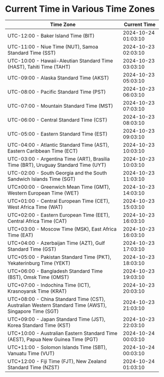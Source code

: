 # Current Time in Various Time Zones

| Time Zone | Current Time |
|-----------|--------------|
| UTC-12:00 - Baker Island Time (BIT) | 2024-10-24 01:03:10 |
| UTC-11:00 - Niue Time (NUT), Samoa Standard Time (SST) | 2024-10-23 02:03:10 |
| UTC-10:00 - Hawaii-Aleutian Standard Time (HAST), Tahiti Time (TAHT) | 2024-10-23 03:03:10 |
| UTC-09:00 - Alaska Standard Time (AKST) | 2024-10-23 05:03:10 |
| UTC-08:00 - Pacific Standard Time (PST) | 2024-10-23 06:03:10 |
| UTC-07:00 - Mountain Standard Time (MST) | 2024-10-23 07:03:10 |
| UTC-06:00 - Central Standard Time (CST) | 2024-10-23 08:03:10 |
| UTC-05:00 - Eastern Standard Time (EST) | 2024-10-23 09:03:10 |
| UTC-04:00 - Atlantic Standard Time (AST), Eastern Caribbean Time (ECT) | 2024-10-23 10:03:10 |
| UTC-03:00 - Argentina Time (ART), Brasília Time (BRT), Uruguay Standard Time (UYT) | 2024-10-23 10:03:10 |
| UTC-02:00 - South Georgia and the South Sandwich Islands Time (SGT) | 2024-10-23 11:03:10 |
| UTC±00:00 - Greenwich Mean Time (GMT), Western European Time (WET) | 2024-10-23 14:03:10 |
| UTC+01:00 - Central European Time (CET), West Africa Time (WAT) | 2024-10-23 15:03:10 |
| UTC+02:00 - Eastern European Time (EET), Central Africa Time (CAT) | 2024-10-23 16:03:10 |
| UTC+03:00 - Moscow Time (MSK), East Africa Time (EAT) | 2024-10-23 16:03:10 |
| UTC+04:00 - Azerbaijan Time (AZT), Gulf Standard Time (GST) | 2024-10-23 17:03:10 |
| UTC+05:00 - Pakistan Standard Time (PKT), Yekaterinburg Time (YEKT) | 2024-10-23 18:03:10 |
| UTC+06:00 - Bangladesh Standard Time (BST), Omsk Time (OMST) | 2024-10-23 19:03:10 |
| UTC+07:00 - Indochina Time (ICT), Krasnoyarsk Time (KRAT) | 2024-10-23 20:03:10 |
| UTC+08:00 - China Standard Time (CST), Australian Western Standard Time (AWST), Singapore Time (SGT) | 2024-10-23 21:03:10 |
| UTC+09:00 - Japan Standard Time (JST), Korea Standard Time (KST) | 2024-10-23 22:03:10 |
| UTC+10:00 - Australian Eastern Standard Time (AEST), Papua New Guinea Time (PGT) | 2024-10-24 00:03:10 |
| UTC+11:00 - Solomon Islands Time (SBT), Vanuatu Time (VUT) | 2024-10-24 00:03:10 |
| UTC+12:00 - Fiji Time (FJT), New Zealand Standard Time (NZST) | 2024-10-24 01:03:10 |
